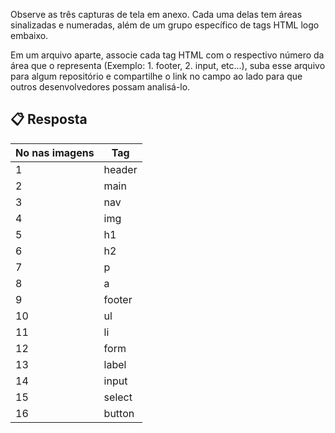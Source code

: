 Observe as três capturas de tela em anexo. Cada uma delas tem áreas sinalizadas e numeradas, além de um grupo específico de tags HTML logo embaixo.

Em um arquivo aparte, associe cada tag HTML com o respectivo número da área que o representa (Exemplo: 1. footer, 2. input, etc...), suba esse arquivo para algum repositório e compartilhe o link no campo ao lado para que outros desenvolvedores possam analisá-lo.

## 📋 Resposta

| No nas imagens | Tag                                                                                                                                           | 
| ----- | ------------------------------------------------------------------------------------------------------------------------|
| 1     | header                             
| 2    | main
| 3     | nav                             
| 4    | img
| 5     | h1                             
| 6    | h2
| 7     | p                             
| 8    | a 
| 9     | footer                            
| 10    | ul
| 11     | li                             
| 12    | form
| 13     | label                             
| 14    | input
| 15    | select                             
| 16    | button          